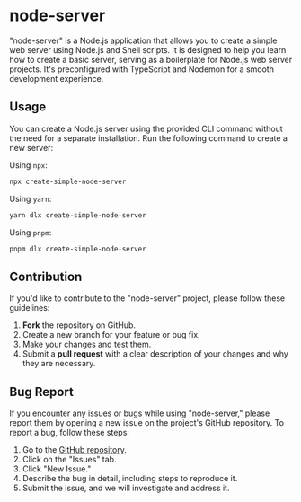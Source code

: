 # node-server

"node-server" is a Node.js application that allows you to create a simple web server using Node.js and Shell scripts. It is designed to help you learn how to create a basic server, serving as a boilerplate for Node.js web server projects. It's preconfigured with TypeScript and Nodemon for a smooth development experience.

## Usage

You can create a Node.js server using the provided CLI command without the need for a separate installation. Run the following command to create a new server:

Using `npx`:

```bash
npx create-simple-node-server
```

Using `yarn`:

```bash
yarn dlx create-simple-node-server
```

Using `pnpm`:

```bash
pnpm dlx create-simple-node-server
```

## Contribution

If you'd like to contribute to the "node-server" project, please follow these guidelines:

1. **Fork** the repository on GitHub.
2. Create a new branch for your feature or bug fix.
3. Make your changes and test them.
4. Submit a **pull request** with a clear description of your changes and why they are necessary.

## Bug Report

If you encounter any issues or bugs while using "node-server," please report them by opening a new issue on the project's GitHub repository. To report a bug, follow these steps:

1. Go to the [GitHub repository](https://github.com/lohargaurav00/create-simple-node-server.git).
2. Click on the "Issues" tab.
3. Click "New Issue."
4. Describe the bug in detail, including steps to reproduce it.
5. Submit the issue, and we will investigate and address it.
